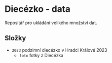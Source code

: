 # Diecézko - data

Repositář pro ukládání velikého množství dat.

## Složky

- `2023` podzimní diecézko v Hradci Králové 2023
  - `foto` fotky z Diecézka